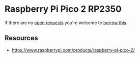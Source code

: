 # Raspberry Pi Pico 2 RP2350
If there are no [open requests](../../../../issues?q=is%3Aissue+is%3Aopen+%22Raspberry+Pi+Pico+2+RP2350%22) you're welcome to [borrow this](../../../../issues/new?title=Borrow%20request%20for%20Raspberry+Pi+Pico+2+RP2350&body=1%20piece%20of%20[this](../blob/main/Hardware/Microcontrollers/Raspberry_Pi_Pico_2_RP2350.md)%20for%20~2%20weeks.).

## Resources
- https://www.raspberrypi.com/products/raspberry-pi-pico-2/
